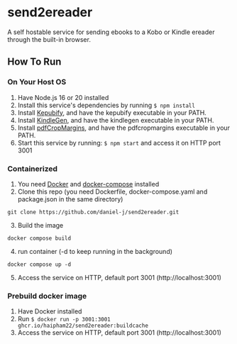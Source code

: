 # send2ereader

A self hostable service for sending ebooks to a Kobo or Kindle ereader through the built-in browser.

## How To Run

### On Your Host OS

1. Have Node.js 16 or 20 installed
2. Install this service's dependencies by running `$ npm install`
3. Install [Kepubify](https://github.com/pgaskin/kepubify), and have the kepubify executable in your PATH.
4. Install [KindleGen](http://web.archive.org/web/*/http://kindlegen.s3.amazonaws.com/kindlegen*), and have the kindlegen executable in your PATH.
5. Install [pdfCropMargins](https://github.com/abarker/pdfCropMargins), and have the pdfcropmargins executable in your PATH.
6. Start this service by running: `$ npm start` and access it on HTTP port 3001

### Containerized
1. You need [Docker](https://www.docker.com/) and [docker-compose](https://docs.docker.com/compose/) installed
2. Clone this repo (you need Dockerfile, docker-compose.yaml and package.json in the same directory)
```
git clone https://github.com/daniel-j/send2ereader.git
```
3. Build the image
```
docker compose build
```
4. run container (-d to keep running in the background)
```
docker compose up -d
```
5. Access the service on HTTP, default port 3001 (http://localhost:3001)

### Prebuild docker image
1. Have Docker installed
2. Run `$ docker run -p 3001:3001 ghcr.io/haipham22/send2ereader:buildcache`
3. Access the service on HTTP, default port 3001 (http://localhost:3001)
